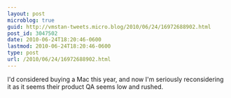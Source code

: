 ```yaml
---
layout: post
microblog: true
guid: http://vmstan-tweets.micro.blog/2010/06/24/16972688902.html
post_id: 3047502
date: 2010-06-24T18:20:46-0600
lastmod: 2010-06-24T18:20:46-0600
type: post
url: /2010/06/24/16972688902.html
---
```

I'd considered buying a Mac this year, and now I'm seriously reconsidering it as it seems their product QA seems low and rushed.
